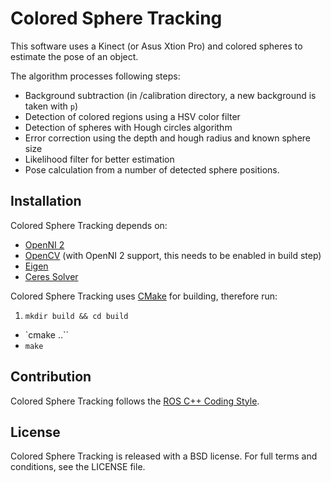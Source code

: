 # Colored Sphere Tracking

This software uses a Kinect (or Asus Xtion Pro) and colored spheres to estimate the pose of an object. 

The algorithm processes following steps:
- Background subtraction (in /calibration directory, a new background is taken with `p`)
- Detection of colored regions using a HSV color filter
- Detection of spheres with Hough circles algorithm
- Error correction using the depth and hough radius and known sphere size
- Likelihood filter for better estimation
- Pose calculation from a number of detected sphere positions.



## Installation

Colored Sphere Tracking depends on:
- [OpenNI 2](http://structure.io/openni)
- [OpenCV](http://opencv.org) (with OpenNI 2 support, this needs to be enabled in build step)
- [Eigen](http://eigen.tuxfamily.org)
- [Ceres Solver](http://ceres-solver.org)

Colored Sphere Tracking uses [CMake](http://www.cmake.org) for building, therefore run:

1. `mkdir build && cd build`
- `cmake ..``
- `make`



## Contribution

Colored Sphere Tracking follows the [ROS C++ Coding Style](http://wiki.ros.org/CppStyleGuide).



## License

Colored Sphere Tracking is released with a BSD license. For full terms and conditions, see the LICENSE file.